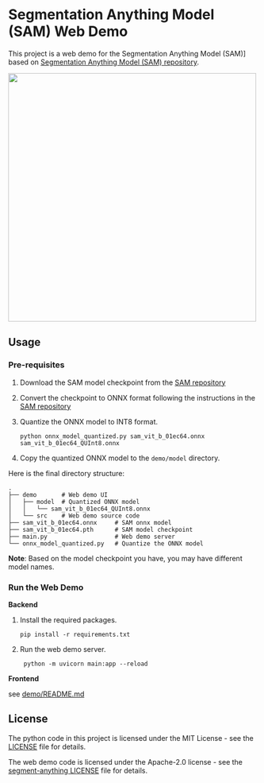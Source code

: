 # Segmentation Anything Model (SAM) Web Demo

This project is a web demo for the Segmentation Anything Model (SAM)] based
on [Segmentation Anything Model (SAM) repository](https://github.com/facebookresearch/segment-anything/tree/dca509fe793f601edb92606367a655c15ac00fdf/demo).

<img src="https://github.com/daniel-code/sam_web/raw/main/assets/demo.gif" width="500"/>

## Usage

### Pre-requisites

1. Download the SAM model checkpoint from
   the [SAM repository](https://github.com/facebookresearch/segment-anything?tab=readme-ov-file#model-checkpoints)
2. Convert the checkpoint to ONNX format following the instructions in the
   [SAM repository](https://github.com/facebookresearch/segment-anything?tab=readme-ov-file#onnx-export)
3. Quantize the ONNX model to INT8 format.

   ```shell
   python onnx_model_quantized.py sam_vit_b_01ec64.onnx sam_vit_b_01ec64_QUInt8.onnx
   ```

4. Copy the quantized ONNX model to the `demo/model` directory.

Here is the final directory structure:

```
.
├── demo       # Web demo UI
│   ├── model  # Quantized ONNX model
│   │   └── sam_vit_b_01ec64_QUInt8.onnx
│   └── src    # Web demo source code
├── sam_vit_b_01ec64.onnx     # SAM onnx model
├── sam_vit_b_01ec64.pth      # SAM model checkpoint
├── main.py                   # Web demo server
└── onnx_model_quantized.py   # Quantize the ONNX model
```

**Note**: Based on the model checkpoint you have, you may have different model names.

### Run the Web Demo

**Backend**

1. Install the required packages.

   ```shell
   pip install -r requirements.txt
   ```
2. Run the web demo server.

   ```shell
    python -m uvicorn main:app --reload 
    ```

**Frontend**

see [demo/README.md](./demo/README.md)

## License

The python code in this project is licensed under the MIT License - see the [LICENSE](LICENSE) file for details.

The web demo code is licensed under the Apache-2.0 license - see
the [segment-anything LICENSE](https://github.com/facebookresearch/segment-anything?tab=Apache-2.0-1-ov-file#readme)
file for details.
